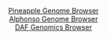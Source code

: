<div id="Pineapple_Genome_Browser" align="center">
  <a href="https://igv.org/app/?sessionURL=blob:zZJra9swFIb_i6BlA8cXOXFqQxnpdV2a3jI3o6UY2ZYdtbKkSkqcC_nvOwsb.7JC82FjIIHOQZf3ffWs0Zxqw6RACcJu0HODADnITGU7Jo3i9Io01KCkItxQB2laUU1FQVGyRhUxlqR3l3Byaq0yiecxqzoNEbV0TeiShqykIK1xC9l4x5JzkktNrNTGO9JkLj1WzzstzYlSLrwduj2vJJZ4hKupFEZ6ioo6a.G.7Fcrq6mQDc2aGbdsKyADPaCxdCvyaTAZD4qCGjOky4vycDC8GNyHp.nDeXT8kF5_nqTRZH_MakHsTNPDPXzUpZejKR.l8QkU.YVu4vQF96M9fPZVXd_uhSf7pwvFNDWHQT84COMg3MbDREkX_5NzGGxH98WieL7XYJvDpCeqqp.xsNjv4nFvMT14w_vGQVwWMyACFVPdTwLfCf3I6eGo82MZHDi.H0NCWjKUPD45yGpSvMD2xzWySwXcIENfZ1uEHCR1STVKOrHv94M4xr1uv.vHcbBx1mim.d.L9yy9i_s.HmAcZRXjFqAuMyOUcYkQ7ryo3Hq1Y550NHntXt5Irla3FohK22Z5oxYDY0__mCUG__D09gvB6HsU_RPy3iPEtfmuuMnj1fl5VYllGo6uKM6_RN_Kdtiao2X3zXh2i6aSuiEW9kMHyp.0zYlmRFhozJlhOePMLieQomxREuAQoEWF5BIoRLrOP_iO7wQ9_.NvOMPN0.Y7">Pineapple Genome Browser</a>
</div>
<div id="Alphonso_Genome_Browser" align="center">
  <a href="https://igv.org/app/?sessionURL=blob:zZJda9swGIX_i6BlA8eW7Tj.gDKSplmTjGxr4qUfFKPYsqNWlhxJtvNB_vu0srGbFZqLjYEupJdXes85eg6gwUISzkAEHNP2TNsGBpBr3s5RWVE8QyWWIMoRldgAAudYYJZiEB1AjqRC8c0nfXOtVCUjyyKq6pSIFdyUrolKtOcMtdJMeWldckrRigukuJDWQKCGW6RoOi1eoaoy9WzX9KwMKWQhWq05k9yqMCuSVr.X_ColBWa8xElZU0VeBCRaj9aYmTn60F_O.2mKpZzi3Ti76E_H_W_uVXz_sXd5H3..Xsa95fmcFAypWuALOt_UgzNnNIXudBsMlWoF3PFxEIy.2MWZOzy_2lZEYHlh.3bghrYLuzoawjK8_Z9c60VOdB48.RusZtcjb.Ntz5wBnSwQmvTH8eypunvF.dEAlKe1ZgGka.FHNjRc2DM8p9f5sbUDA8JQ5yM4AdHDowGUQOmzbn84ALWrNDFA4k39Ao8BuMiwAFEnhNC3w9Dxun4XhqF9NA6gFvTvhTuKb0IfOn3H6SU5oUrjnCWSVdJEjJlNmpvF_sQ059BPuws8W.yv8q49GT3f3o3qTO2Dhv8xS0_716NfPlAbfYuif8LdW4SYanUqbJRCrtIiHmzL5XM5vB0yf_FUQGfWfn01ntOiybkokdL9uqKPP2lrkCCIKV1oiCQrQonaLXWKvAWR7bgaWpByyjWFQBSrd9CAhu3B97_hdI.Px.8-">Alphonso Genome Browser</a>
</div>


<div id="DAF_Genomics_Browser" align="center">
  <a href="https://igv.org/app/?sessionURL=blob:tZFra9swFIb_i2D9ZDu.xTcIw23SLstYWVLbLKWEM_s49mJbjiTPaUL.e4XbMdgoY9CBJCTO5X11nhP5gYyXtCEBMTVjrBkGUQgvaL.Cuq3wM9TISZBDxVEhDHNk2KRIghPJgQuIlp9kZSFEy4PRKINc3WJD6zLlGrc0aFVOO1GgTFVNDWo40gZ6rqW0lskCRlC1BW04HUGaIueqPmqx2W56kMfP2GZoiZu6q0Q5qG6kCWks03KQbssmw8NfjPwHZbnK92GyCof6BT7Os0m4mIexNYvWN87VOrr9kEROcrEqtw2IjuHEai7ZrrjB2.nVF7GbH._WPOnjCo977501vZgd2pIhnxiu4Vm.YXk6OSukomknEZC0YEZg2Ipreopp2.rL1Ro7cgaMliS4f1CIYJDuZPr9iYjHVoIiHPfdwEwhlGXISKD6uu4avm.ObdfWfd84KyfSseqNSV5HS9_VzdA0He0b1FI_L6thfFLoz.BbYfyts9z_iun7dT_9GMdLZ3aIi2Sxp_4dhai79JZfX8GkkFe_lVNWg5Ch5.cLFKikWo2N.EXFOj.cnwA-">DAF Genomics Browser</a>
</div>
